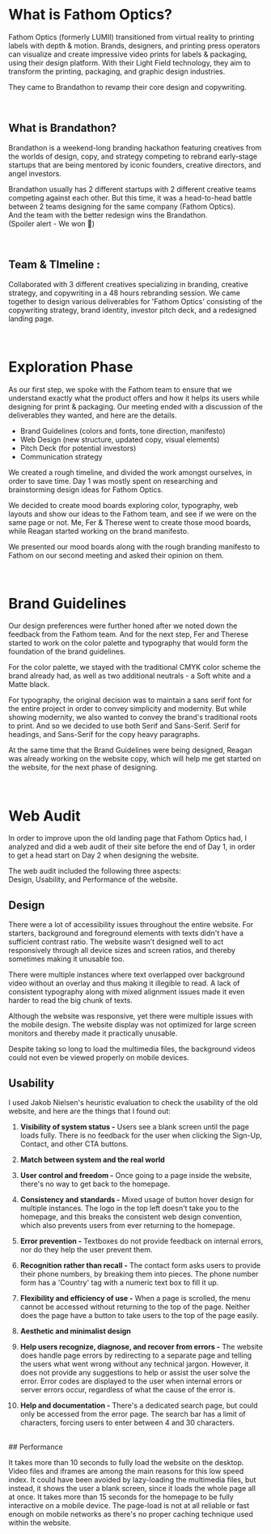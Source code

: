 <br>

# What is Fathom Optics?

Fathom Optics (formerly LUMII) transitioned from virtual reality to printing labels with depth & motion. Brands, designers, and printing press operators can visualize and create impressive video prints for labels & packaging, using their design platform. With their Light Field technology, they aim to transform the printing, packaging, and graphic design industries.

They came to Brandathon to revamp their core design and copywriting.

<br>

## What is Brandathon?

Brandathon is a weekend-long branding hackathon featuring creatives from the worlds of design, copy, and strategy competing to rebrand early-stage startups that are being mentored by iconic founders, creative directors, and angel investors.  
  
Brandathon usually has 2 different startups with 2 different creative teams competing against each other. But this time, it was a head-to-head battle between 2 teams designing for the same company (Fathom Optics).  
And the team with the better redesign wins the Brandathon.  
(Spoiler alert - We won 🤣)

<br>

## Team & TImeline :


Collaborated with 3 different creatives specializing in branding, creative strategy, and copywriting in a 48 hours rebranding session. We came together to design various deliverables for 'Fathom Optics' consisting of the copywriting strategy, brand identity, investor pitch deck, and a redesigned landing page.

<br>

# Exploration Phase


As our first step, we spoke with the Fathom team to ensure that we understand exactly what the product offers and how it helps its users while designing for print & packaging. Our meeting ended with a discussion of the deliverables they wanted, and here are the details.  
  
- Brand Guidelines (colors and fonts, tone direction, manifesto)  
- Web Design (new structure, updated copy, visual elements)  
- Pitch Deck (for potential investors)  
- Communication strategy

We created a rough timeline, and divided the work amongst ourselves, in order to save time. Day 1 was mostly spent on researching and brainstorming design ideas for Fathom Optics.

We decided to create mood boards exploring color, typography, web layouts and show our ideas to the Fathom team, and see if we were on the same page or not. Me, Fer & Therese went to create those mood boards, while Reagan started working on the brand manifesto.

We presented our mood boards along with the rough branding manifesto to Fathom on our second meeting and asked their opinion on them.

<br>

# Brand Guidelines

Our design preferences were further honed after we noted down the feedback from the Fathom team. And for the next step, Fer and Therese started to work on the color palette and typography that would form the foundation of the brand guidelines.  
  
For the color palette, we stayed with the traditional CMYK color scheme the brand already had, as well as two additional neutrals - a Soft white and a Matte black.  
  
For typography, the original decision was to maintain a sans serif font for the entire project in order to convey simplicity and modernity. But while showing modernity, we also wanted to convey the brand's traditional roots to print. And so we decided to use both Serif and Sans-Serif. Serif for headings, and Sans-Serif for the copy heavy paragraphs.  
  
  
At the same time that the Brand Guidelines were being designed, Reagan was already working on the website copy, which will help me get started on the website, for the next phase of designing.

<br>

# Web Audit

In order to improve upon the old landing page that Fathom Optics had, I analyzed and did a web audit of their site before the end of Day 1, in order to get a head start on Day 2 when designing the website.  
  
The web audit included the following three aspects:  
Design, Usability, and Performance of the website.
<br>
## Design

There were a lot of accessibility issues throughout the entire website. For starters, background and foreground elements with texts didn't have a sufficient contrast ratio. The website wasn’t designed well to act responsively through all device sizes and screen ratios, and thereby sometimes making it unusable too.  
  
There were multiple instances where text overlapped over background video without an overlay and thus making it illegible to read. A lack of consistent typography along with mixed alignment issues made it even harder to read the big chunk of texts.  
  
Although the website was responsive, yet there were multiple issues with the mobile design. The website display was not optimized for large screen monitors and thereby made it practically unusable.  
  
Despite taking so long to load the multimedia files, the background videos could not even be viewed properly on mobile devices.
<br>
## Usability

I used Jakob Nielsen's heuristic evaluation to check the usability of the old website, and here are the things that I found out:

1. **Visibility of system status -**
	Users see a blank screen until the page loads fully. There is no feedback for the user when clicking the Sign-Up, Contact, and other CTA buttons. 
	
2. **Match between system and the real world**  

3. **User control and freedom -**
Once going to a page inside the website, there's no way to get back to the homepage.  
4. **Consistency and standards -**
Mixed usage of button hover design for multiple instances. The logo in the top left doesn't take you to the homepage, and this breaks the consistent web design convention, which also prevents users from ever returning to the homepage.  
5. **Error prevention -**
Textboxes do not provide feedback on internal errors, nor do they help the user prevent them.  
6. **Recognition rather than recall -**
The contact form asks users to provide their phone numbers, by breaking them into pieces. The phone number form has a 'Country' tag with a numeric text box to fill it up.  
7. **Flexibility and efficiency of use -**
When a page is scrolled, the menu cannot be accessed without returning to the top of the page. Neither does the page have a button to take users to the top of the page easily.  
8. **Aesthetic and minimalist design**  
9. **Help users recognize, diagnose, and recover from errors -**
 The website does handle page errors by redirecting to a separate page and telling the users what went wrong without any technical jargon. However, it does not provide any suggestions to help or assist the user solve the error. Error codes are displayed to the user when internal errors or server errors occur, regardless of what the cause of the error is.  
10. **Help and documentation -**
There's a dedicated search page, but could only be accessed from the error page. The search bar has a limit of characters, forcing users to enter between 4 and 30 characters.
<br>
## Performance

It takes more than 10 seconds to fully load the website on the desktop. Video files and iframes are among the main reasons for this low speed index. It could have been avoided by lazy-loading the multimedia files, but instead, it shows the user a blank screen, since it loads the whole page all at once. It takes more than 15 seconds for the homepage to be fully interactive on a mobile device. The page-load is not at all reliable or fast enough on mobile networks as there's no proper caching technique used within the website.
